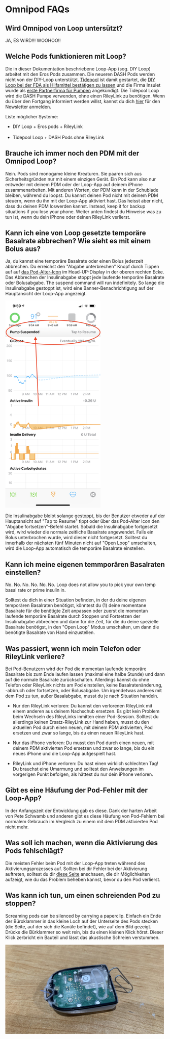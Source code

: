 # Omnipod FAQs

## Wird Omnipod von Loop untersützt?

JA, ES WIRD!!! WOOHOO!!

## Welche Pods funktionieren mit Loop?

Die in dieser Dokumentation beschriebene Loop-App (sog. DIY Loop) arbeitet mit den Eros Pods zusammen. Die neueren DASH Pods werden nicht von der DIY-Loop unterstützt. [Tidepool](https://www.tidepool.org/) ist damit gestartet, die [DIY Loop bei der FDA als Hilfsmittel bestätigen zu lassen](https://tidepool.org/blog/tidepool-delivering-loop) und die Firma Insulet wurde als [erste Partnerfirma für Pumpen](https://diatribe.org/omnipod-first-insulin-pump-partner-tidepool-loop) angekündigt. Die Tidepool Loop wird die DASH Pumpe verwenden, ohne einen RileyLink zu benötigen.  Wenn du über den Fortgang informiert werden willst, kannst du dich [hier](https://tidepool.org/loop) für den Newsletter anmelden.

Liste möglicher Systeme:

* DIY Loop + Eros pods + RileyLink</br></br>
* Tidepool Loop + DASH Pods ohne RileyLink

## Brauche ich immer noch den PDM mit der Omnipod Loop?

Nein. Pods sind monogame kleine Kreaturen. Sie paaren sich aus Sicherheitsgründen nur mit einem einzigen Gerät. Ein Pod kann also nur entweder mit deinem PDM oder der Loop-App auf deinem iPhone zusammenarbeiten. Mit anderen Worten, der PDM kann in der Schublade bleiben, während du loopst. Du kannst deinen Pod nicht mit deinem PDM steuern, wenn du ihn mit der Loop-App aktiviert hast. Das heisst aber nicht, dass du deinen PDM loswerden kannst. Instead, keep it for backup situations if you lose your phone. Weiter unten findest du Hinweise was zu tun ist, wenn du dein iPhone oder deinen RileyLink verlierst.

## Kann ich eine von Loop gesetzte temporäre Basalrate abbrechen? Wie sieht es mit einem Bolus aus?

Ja, du kannst eine temporäre Basalrate oder einen Bolus jederzeit abbrechen. Du erreichst den "Abgabe unterbrechen" Knopf durch Tippen auf auf [das Pod-Alter-Icon](../operation/loop-settings/displays.md#pod-age-omnipod-users) im Head-UP-Display in der oberen rechten Ecke. Das Abbrechen der Insulinabgabe stoppt jede laufende temporäre Basalrate oder Bolusabgabe. The suspend command will run indefinitely. So lange die Insulinabgabe gestoppt ist, wird eine Banner-Benachrichtigung auf der Hauptansicht der Loop-App angezeigt.

![img/pump-suspend-banner.png](img/pump-suspend-banner.png)

Die Insulinabgabe bleibt solange gestoppt, bis der Benutzer etweder auf der Hauptansicht auf "Tap to Resume" tippt oder über das Pod-Alter Icon den "Abgabe fortsetzen"-Befehl startet. Sobald die Insulinabgabe fortgesetzt wird, wird wieder die normale zeitliche Basalrate angewendet. Falls ein Bolus unterbrochen wurde, wird dieser nicht fortgesetzt. Solltest du innerhalb der nächsten fünf Minuten nicht auf "Open Loop" umschalten, wird die Loop-App automatisch die temporäre Basalrate einstellen.

## Kann ich meine eigenen temmporären Basalraten einstellen?

No. No. No. No. No. No. Loop does not allow you to pick your own temp basal rate or prime insulin in.

Solltest du dich in einer Situation befinden, in der du deine eigenen temporären Basalraten benötigst, könntest du (1) deine momentane Basalrate für die benötigte Zeit anpassen oder zuerst die momentan laufende temporäre Basalrate durch Stoppen und Fortsetzen der Insulinabgabe abbrechen und dann für die Zeit, für die du deine spezielle Basalrate benötigst, in den "Open Loop" Modus umschalten, um dann die benötigte Basalrate von Hand einzustellen.

## Was passiert, wenn ich mein Telefon oder RileyLink verliere?

Bei Pod-Benutzern wird der Pod die momentan laufende temporäre Basalrate bis zum Ende laufen lassen (maximal eine halbe Stunde) und dann auf die normale Basalrate zurückschalten. Allerdings kannst du ohne Telefon oder RileyLink nichts am Pod einstellen, keine Basalratenänderung, -abbruch oder fortsetzen, oder Bolusabgabe. Um irgendetwas anderes mit dem Pod zu tun, außer Basalabgabe, musst du je nach Situation handeln.

* Nur den RileyLink verloren: Du kannst den verlorenen RileyLink mit einem anderen aus deinem Nachschub ersetzen. Es gibt kein Problem beim Wechseln des RileyLinks inmitten einer Pod-Session. Solltest du allerdings keinen Ersatz-RileyLink zur Hand haben, musst du den aktuellen Pod durch einen neuen, mit deinem PDM aktivierten, Pod ersetzen und zwar so lange, bis du einen neuen RileyLink hast.

* Nur das iPhone verloren: Du musst den Pod durch einen neuen, mit deinem PDM aktivierten Pod ersetzen und zwar so lange, bis du ein neues iPhone und die Loop-App aufgespielt hast.

* RileyLink und iPhone verloren: Du hast einen wirklich schlechten Tag! Du brauchst eine Umarmung und solltest den Anweisungen im vorgerigen Punkt befolgen, als hättest du nur dein iPhone verloren.

## Gibt es eine Häufung der Pod-Fehler mit der Loop-App?

In der Anfangszeit der Entwicklung gab es diese. Dank der harten Arbeit von Pete Schwamb und anderen gibt es diese Häufung von Pod-Fehlern bei normalem Gebrauch im Vergleich zu einem mit dem PDM aktivierten Pod nicht mehr.

## Was soll ich machen, wenn die Aktivierung des Pods fehlschlägt?

Die meisten Fehler beim Pod mit der Loop-App treten während des Aktivierungsprozesses auf. Sollten bei dir Fehler bei der Aktivierung auftreten, solltest du dir [diese Seite](../troubleshooting/pod-pairing.md) anschauen, die dir Möglichkeiten aufzeigt, wie du das Problem beheben kannst, bevor du den Pod verlierst.

## Was kann ich tun, um einen schreienden Pod zu stoppen?

Screaming pods can be silenced by carrying a paperclip. Einfach ein Ende der Büroklammer in das kleine Loch auf der Unterseite des Pods stecken (die Seite, auf der sich die Kanüle befindet), wie auf dem Bild gezeigt. Drücke die Bürklammer so weit rein, bis du einen kleinen Klick hörst. Dieser Klick zerbricht ein Bauteil und lässt das akustische Schreien verstummen.

![img/paperclip.jpg](img/paperclip.jpg)
